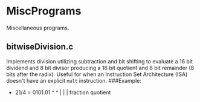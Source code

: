 # MiscPrograms
Miscellaneous programs. 

bitwiseDivision.c
--------
Implements division utilizing subtraction and bit shifting to evaluate a 16 bit dividend and 8 bit divisor producing a 16 bit quotient and 8 bit remainder (8 bits after the radix). Useful for when an Instruction Set Architecture (ISA) doesn't have an explicit `mult` instruction. 
###Example: 
  * 21/4 = 0101.01
           ^    ^
           |    |
           |    fraction
        quotient
